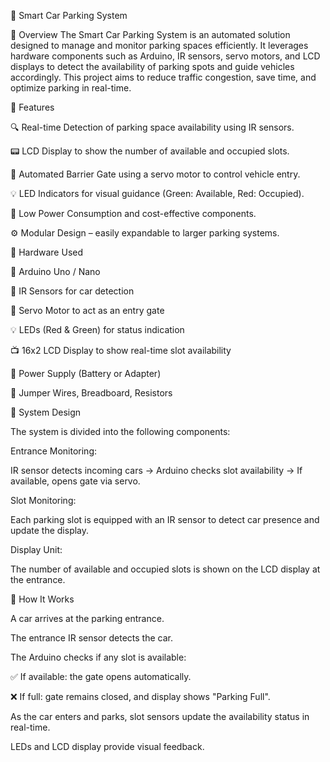 🚗 Smart Car Parking System

📌 Overview
The Smart Car Parking System is an automated solution designed to manage and monitor parking spaces efficiently. It leverages hardware components such as Arduino, IR sensors, servo motors, and LCD displays to detect the availability of parking spots and guide vehicles accordingly. This project aims to reduce traffic congestion, save time, and optimize parking in real-time.

🎯 Features

🔍 Real-time Detection of parking space availability using IR sensors.

📟 LCD Display to show the number of available and occupied slots.

🚦 Automated Barrier Gate using a servo motor to control vehicle entry.

💡 LED Indicators for visual guidance (Green: Available, Red: Occupied).

🔋 Low Power Consumption and cost-effective components.

⚙️ Modular Design – easily expandable to larger parking systems.

🔧 Hardware Used

🧠 Arduino Uno / Nano

📍 IR Sensors for car detection

🧲 Servo Motor to act as an entry gate

💡 LEDs (Red & Green) for status indication

📺 16x2 LCD Display to show real-time slot availability

🔌 Power Supply (Battery or Adapter)

🧵 Jumper Wires, Breadboard, Resistors

📐 System Design

The system is divided into the following components:

Entrance Monitoring:

IR sensor detects incoming cars → Arduino checks slot availability → If available, opens gate via servo.

Slot Monitoring:

Each parking slot is equipped with an IR sensor to detect car presence and update the display.

Display Unit:

The number of available and occupied slots is shown on the LCD display at the entrance.

🧠 How It Works

A car arrives at the parking entrance.

The entrance IR sensor detects the car.

The Arduino checks if any slot is available:

✅ If available: the gate opens automatically.

❌ If full: gate remains closed, and display shows "Parking Full".

As the car enters and parks, slot sensors update the availability status in real-time.

LEDs and LCD display provide visual feedback.

